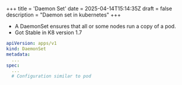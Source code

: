 +++
title = 'Daemon Set'
date = 2025-04-14T15:14:35Z
draft = false
description = "Daemon set in kubernetes"
+++

- A DaemonSet ensures that all or some nodes run a copy of a pod.
- Got Stable in K8 version 1.7

```yaml
apiVersion: apps/v1
kind: DaemonSet
metadata:
  ...
spec:
  ...
  # Configuration similar to pod
```